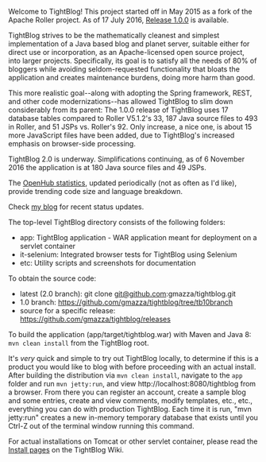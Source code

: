 Welcome to TightBlog! This project started off in May 2015 as a fork of the Apache Roller project.  As of 17 July 2016, <a href="https://github.com/gmazza/tightblog/releases">Release 1.0.0</a> is available.

TightBlog strives to be the mathematically cleanest and simplest implementation of a Java based blog and planet server, suitable either for direct use or
incorporation, as an Apache-licensed open source project, into larger projects.  Specifically, its goal is to satisfy all the needs of 80% of bloggers while
avoiding seldom-requested functionality that bloats the application and creates maintenance burdens, doing more harm than good.

This more realistic goal--along with adopting the Spring framework, REST, and other code modernizations--has allowed TightBlog to slim down considerably from its parent:
The 1.0.0 release of TightBlog uses 17 database tables compared to Roller V5.1.2's 33, 187 Java source files to 493 in Roller, and 51 JSPs vs. Roller's 92.  Only increase,
a nice one, is about 15 more JavaScript files have been added, due to TightBlog's increased emphasis on browser-side processing.

TightBlog 2.0 is underway.  Simplifications continuing, as of 6 November 2016 the application is at 180 Java source files and 49 JSPs.

The <a href="https://www.openhub.net/p/tightblog/analyses/latest/languages_summary">OpenHub statistics</a>, updated periodically (not as often as I'd like), provide trending code size and language breakdown.

Check <a href="https://web-gmazza.rhcloud.com/blog/category/Blogs+%26+Wikis">my blog</a> for recent status updates.

The top-level TightBlog directory consists of the following folders:

* app:                    TightBlog application - WAR application meant for deployment on a servlet container
* it-selenium:            Integrated browser tests for TightBlog using Selenium
* etc:                    Utility scripts and screenshots for documentation

To obtain the source code:
* latest (2.0 branch):  git clone git@github.com:gmazza/tightblog.git
* 1.0 branch: https://github.com/gmazza/tightblog/tree/tb10branch
* source for a specific release: https://github.com/gmazza/tightblog/releases

To build the application (app/target/tightblog.war) with Maven and Java 8:
  `mvn clean install` from the TightBlog root.

It's *very* quick and simple to try out TightBlog locally, to determine if this is a product you would like to blog with
before proceeding with an actual install.  After building the distribution via `mvn clean install`, navigate to the `app` folder and run `mvn jetty:run`,
and view http://localhost:8080/tightblog from a browser.  From there you can register an account, create a sample blog and some entries,
create and view comments, modify templates, etc., etc., everything you can do with production TightBlog.  Each time it is run,
"mvn jetty:run" creates a new in-memory temporary database that exists until you Ctrl-Z out of the terminal window running this command.

For actual installations on Tomcat or other servlet container, please read the <a href="https://github.com/gmazza/tightblog/wiki">Install pages</a>
on the TightBlog Wiki.
